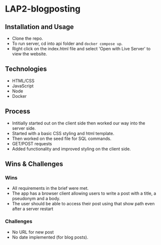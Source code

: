 # LAP2-blogposting

## Installation and Usage

* Clone the repo.
* To run server, cd into api folder and `docker compose up`.
* Right click on the index.html file and select 'Open with Live Server' to view the website.


## Technologies

* HTML/CSS
* JavaScript
* Node 
* Docker


## Process
* Intitially started out on the client side then worked our way into the server side.
* Started with a basic CSS styling and html template.
* Then worked on the seed file for SQL commands.
* GET/POST requests
* Added functionality and improved styling on the client side.


## Wins & Challenges
### Wins
* All requirements in the brief were met.
* The app has a browser client allowing users to write a post with a title, a pseudonym and a body.
* The user should be able to access their post using that show path even after a server restart


### Challenges
* No URL for new post
* No date implemented (for blog posts). 

